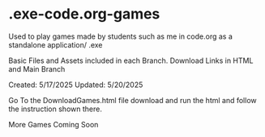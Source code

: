 # .exe-code.org-games
Used to play games made by students such as me in code.org as a standalone application/ .exe

Basic Files and Assets included in each Branch. Download Links in HTML and Main Branch

Created: 5/17/2025 Updated: 5/20/2025

Go To the DownloadGames.html file download and run the html and follow the instruction shown there.

More Games Coming Soon
